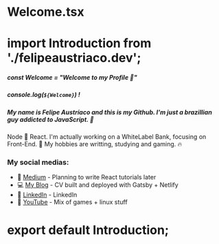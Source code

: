 # Welcome.tsx
# import Introduction from './felipeaustriaco.dev';  


##### const Welcome = "Welcome to my Profile 💨"  
##### console.log(`${Welcome}`) !  
##### My name is Felipe Austríaco and this is my Github. I'm just a brazillian guy addicted to JavaScript. 🚀  

Node 💜 React.
I'm actually working on a WhiteLabel Bank, focusing on Front-End.  🏦
My hobbies are writting, studying and gaming. 🔥  

### My social medias:  
* 📰 [Medium] - Planning to write React tutorials later
* 💻 [My Blog] - CV built and deployed with Gatsby + Netlify
* 👔 [LinkedIn] - LinkedIn
* 🎥 [YouTube] - Mix of games + linux stuff  

# export default Introduction;







[Medium]: <https://medium.com/@w1redl4in>
[LinkedIn]: <https://www.linkedin.com/in/felipe-austriaco-dev/>
[My Blog]: <https://www.felipeaustriaco.dev/>
[YouTube]: <https://www.youtube.com/channel/UC6Z6YQtuLUEZqPqTJ4Jfywg>






